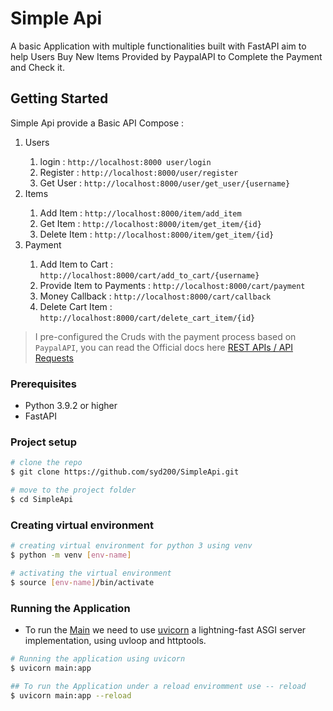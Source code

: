 # Simple Api

A basic Application with multiple functionalities built with FastAPI aim to help Users Buy New Items Provided by PaypalAPI to Complete the Payment and Check it.

## Getting Started

Simple Api provide a Basic API Compose :

<ol>
    <li>Users</li>
<ol>
        <li>login : <code>http://localhost:8000 user/login</code> </li>
        <li>Register : <code>http://localhost:8000/user/register</code></li>
        <li>Get User : <code>http://localhost:8000/user/get_user/{username}</code></li>
</ol>
    <li>Items</li>
<ol>
        <li>Add Item : <code>http://localhost:8000/item/add_item</code></li>
        <li>Get Item : <code>http://localhost:8000/item/get_item/{id}</code></li>
        <li>Delete Item : <code>http://localhost:8000/item/get_item/{id}</code></li>
</ol>
    <li>Payment</li>
<ol>
        <li>Add Item to Cart : <code>http://localhost:8000/cart/add_to_cart/{username}</code></li>
        <li>Provide Item to Payments : <code>http://localhost:8000/cart/payment</code></li>
        <li>Money Callback : <code>http://localhost:8000/cart/callback</code></li>
        <li>Delete Cart Item : <code>http://localhost:8000/cart/delete_cart_item/{id}</code></li>
</ol>
</ol>

> I pre-configured the Cruds with the payment process based on `PaypalAPI`, you can read the Official docs here [REST APIs / API Requests](https://developer.paypal.com/docs/api/reference/api-requests/)

### Prerequisites

- Python 3.9.2 or higher
- FastAPI

### Project setup

```sh
# clone the repo
$ git clone https://github.com/syd200/SimpleApi.git

# move to the project folder
$ cd SimpleApi
```

### Creating virtual environment
```sh
# creating virtual environment for python 3 using venv
$ python -m venv [env-name]

# activating the virtual environment
$ source [env-name]/bin/activate
```

### Running the Application

- To run the [Main](main.py) we need to use [uvicorn](https://www.uvicorn.org/) a lightning-fast ASGI server implementation, using uvloop and httptools.

```sh
# Running the application using uvicorn
$ uvicorn main:app

## To run the Application under a reload enviromment use -- reload
$ uvicorn main:app --reload
```